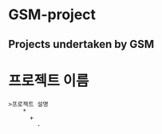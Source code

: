 GSM-project
=============
Projects undertaken by GSM
-------------
# 프로젝트 이름
    >프로젝트 설명
        *
          +
            -
